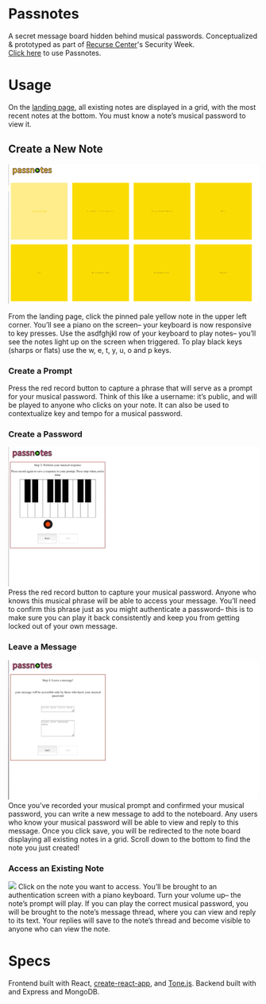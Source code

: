 # Passnotes

A secret message board hidden behind musical passwords.  Conceptualized & prototyped as part of [Recurse Center](https://github.com/recursecenter/)'s Security Week.  
[Click here](https://passnotes.herokuapp.com/) to use Passnotes.


# Usage
On the [landing page](https://passnotes.herokuapp.com/), all existing notes are displayed in a grid, with the most recent notes at the bottom.  You must know a note’s musical password to view it. 

## Create a New Note
![](createPrompt.gif)

From the landing page, click the pinned pale yellow note in the upper left corner.  You’ll see a piano on the screen– your keyboard is now responsive to key presses.  Use the asdfghjkl row of your keyboard to play notes– you’ll see the notes light up on the screen when triggered.  To play black keys (sharps or flats) use the w, e, t, y, u, o and p keys.  

### Create a Prompt
Press the red record button to capture a phrase that will serve as a prompt for your musical password.  Think of this like a username: it’s public, and will be played to anyone who clicks on your note.  It can also be used to contextualize key and tempo for a musical password. 

### Create a Password
![](createPassword.gif)
Press the red record button to capture your musical password.  Anyone who knows this musical phrase will be able to access your message.  You’ll need to confirm this phrase just as you might authenticate a password– this is to make sure you can play it back consistently and keep you from getting locked out of your own message.

### Leave a Message
![](message.gif)
Once you’ve recorded your musical prompt and confirmed your musical password, you can write a new message to add to the noteboard.  Any users who know your musical password will be able to view and reply to this message.  Once you click save, you will be redirected to the note board displaying all existing notes in a grid.  Scroll down to the bottom to find the note you just created!

### Access an Existing Note
![](viewreply.gif)
Click on the note you want to access.  You’ll be brought to an authentication screen with a piano keyboard.  Turn your volume up– the note’s prompt will play.  If you can play the correct musical password, you will be brought to the note’s message thread, where you can view and reply to its text.  Your replies will save to the note’s thread and become visible to anyone who can view the note.

# Specs
Frontend built with React, [create-react-app](https://github.com/facebook/create-react-app), and [Tone.js](https://github.com/Tonejs). Backend built with and Express and MongoDB.
